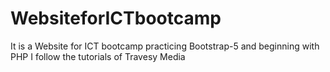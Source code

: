 # WebsiteforICTbootcamp
It is a Website for ICT bootcamp practicing Bootstrap-5 and beginning with PHP
I follow the tutorials of Travesy Media
